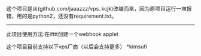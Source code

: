 这个项目是从(github.com/jaaazzz/vps_kcjk)改编而来，因为原项目运行一堆报错，用的是python2，还没有requirement.txt。
*****
此项目使用方法:在ifttt创建一个webhook applet

这个项目目前支持以下vps厂商（以后会支持更多）
*kimsufi